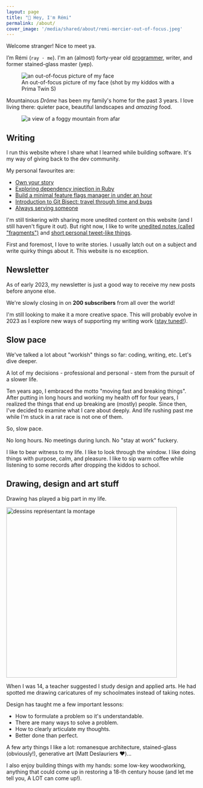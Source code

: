 ```yaml
---
layout: page
title: "👋 Hey, I'm Rémi"
permalink: /about/
cover_image: '/media/shared/about/remi-mercier-out-of-focus.jpeg'
---
```


Welcome stranger! Nice to meet ya.

I’m Rémi (`ray · me`). I'm an (almost) forty-year old [programmer]({{site.baseurl}}/work/), writer, and former stained-glass master (yep).

<figure>
  <img src="{{ site.baseurl }}/media/shared/about/remi-mercier-out-of-focus.jpeg" alt='an out-of-focus picture of my face'/>
  <figcaption>An out-of-focus picture of my face (shot by my kiddos with a Prima Twin S)</figcaption>
</figure>

Mountainous *Drôme* has been my family's home for the past 3 years. I love living there: quieter pace, beautiful landscapes and *amazing* food.

<figure>
  <img src="{{ site.baseurl }}/media/shared/about/vercors.jpeg" alt='a view of a foggy mountain from afar'/>
</figure>

## Writing

I run this website where I share what I learned while building software. It's my way of giving back to the dev community.

My personal favourites are:
- [Own your story]({{site.baseurl}}/own-your-story/)
- [Exploring dependency injection in Ruby]({{site.baseurl}}/dependency-injection-in-ruby/)
- [Build a minimal feature flags manager in under an hour]({{site.baseurl}}/minimal-feature-flags-manager/)
- [Introduction to Git Bisect: travel through time and bugs]({{site.baseurl}}/how-to-use-git-bisect/)
- [Always serving someone]({{site.baseurl}}/always-serving-someone/)

I'm still tinkering with sharing more unedited content on this website (and I still haven't figure it out). But right now, I like to write [unedited notes (called "fragments")]({{site.baseurl}}/fragments/) and [short personal tweet-like things]({{site.baseurl}}/scribbles/).

First and foremost, I love to write stories. I usually latch out on a subject and write quirky things about it. This website is no exception.

## Newsletter

As of early 2023, my newsletter is just a good way to receive my new posts before anyone else.

We're slowly closing in on **200 subscribers** from all over the world!

I'm still looking to make it a more creative space. This will probably evolve in 2023 as I explore new ways of supporting my writing work ([stay tuned!]({{site.baseurl}}/newsletter/)).

## Slow pace

We've talked a lot about "workish" things so far: coding, writing, etc. Let's dive deeper.

A lot of my decisions - professional and personal - stem from the pursuit of a slower life.

Ten years ago, I embraced the motto "moving fast and breaking things". After putting in long hours and working my health off for four years, I realized the things that end up breaking are (mostly) people. Since then, I've decided to examine what I care about deeply. And life rushing past me while I'm stuck in a rat race is not one of them.

So, slow pace.

No long hours. No meetings during lunch. No "stay at work" fuckery.

I like to bear witness to my life. I like to look through the window. I like doing things with purpose, calm, and pleasure. I like to sip warm coffee while listening to some records after dropping the kiddos to school.

## Drawing, design and art stuff

Drawing has played a big part in my life.

<img src="{{ site.baseurl }}/media/2020/dessiner-la-montagne_03.jpeg" alt="dessins représentant la montage" width="450px" >

When I was 14, a teacher suggested I study design and applied arts. He had spotted me drawing caricatures of my schoolmates instead of taking notes.

Design has taught me a few important lessons:

- How to formulate a problem so it's understandable.
- There are many ways to solve a problem.
- How to clearly articulate my thoughts.
- Better done than perfect.

A few arty things I like a lot: romanesque architecture, stained-glass (obviously!), generative art (Matt Deslauriers ❤️)...

I also enjoy building things with my hands: some low-key woodworking, anything that could come up in restoring a 18-th century house (and let me tell you, A LOT can come up!).
